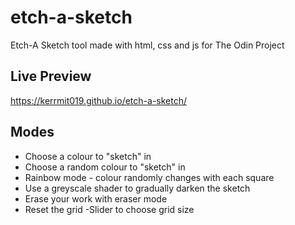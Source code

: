 # etch-a-sketch

Etch-A Sketch tool made with html, css and js for The Odin Project

## Live Preview

https://kerrmit019.github.io/etch-a-sketch/

## Modes

- Choose a colour to "sketch" in
- Choose a random colour to "sketch" in
- Rainbow mode - colour randomly changes with each square
- Use a greyscale shader to gradually darken the sketch
- Erase your work with eraser mode
- Reset the grid
  -Slider to choose grid size
